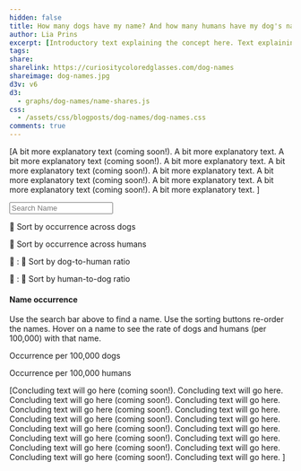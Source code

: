 ```yaml
---
hidden: false
title: How many dogs have my name? And how many humans have my dog's name?
author: Lia Prins
excerpt: [Introductory text explaining the concept here. Text explaining the concept to go here. Introductory text explaining the concept here. Text explaining the concept to go here. Introductory text explaining the concept here. Text explaining the concept to go here.]
tags: 
share: 
sharelink: https://curiositycoloredglasses.com/dog-names
shareimage: dog-names.jpg
d3v: v6
d3:
  - graphs/dog-names/name-shares.js
css:
  - /assets/css/blogposts/dog-names/dog-names.css
comments: true 
---
```


[A bit more explanatory text (coming soon!). A bit more explanatory text. A bit more explanatory text (coming soon!). A bit more explanatory text. A bit more explanatory text (coming soon!). A bit more explanatory text. A bit more explanatory text (coming soon!). A bit more explanatory text. A bit more explanatory text (coming soon!). A bit more explanatory text. ]

<input type="text" id="userInput" class="name-shares-search-input" placeholder="Search Name">

<!-- <div id="sort-alphabetical-name">
  <p>🔤 Sort by name alphabetically</p>
</div> -->
            
<div id="sort-occurrence-dog">
  <p>🐶 Sort by occurrence across dogs</p>
</div>
      
<div id="sort-occurrence-human">
  <p>🧒 Sort by occurrence across humans</p>
</div>

<div id="sort-dog-human-ratio">
  <p>🐶 : 🧒 Sort by dog-to-human ratio</p>
</div>
      
<div id="sort-human-dog-ratio">
  <p>🧒 : 🐶 Sort by human-to-dog ratio</p>
</div>
            
<div id="name-shares-axes">
  <h4 id="chart-title" class="chart-intro-text">
    Name occurrence
  </h4>
  <p class="chart-intro-text">
    Use the search bar above to find a name. Use the sorting buttons re-order the names. Hover on a name to see the rate of dogs and humans (per 100,000) with that name.
  </p>
  <p id="dog-axis-label">
    Occurrence per 100,000 dogs
  </p>
  <p id="human-axis-label">
    Occurrence per 100,000 humans
  </p>
</div>
<div id="name-shares-outer" class="outer">
  <div class="inner">
    <div id="name-shares-vis"></div>
  </div>
</div>

[Concluding text will go here (coming soon!). Concluding text will go here. Concluding text will go here (coming soon!). Concluding text will go here. Concluding text will go here (coming soon!). Concluding text will go here. Concluding text will go here (coming soon!). Concluding text will go here. Concluding text will go here (coming soon!). Concluding text will go here. Concluding text will go here (coming soon!). Concluding text will go here. Concluding text will go here (coming soon!). Concluding text will go here. Concluding text will go here (coming soon!). Concluding text will go here. ]
